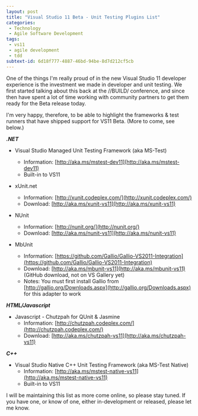 ```yaml
---
layout: post
title: "Visual Studio 11 Beta - Unit Testing Plugins List"
categories:
 - Technology
 - Agile Software Development
tags:
 - vs11
 - agile development
 - tdd
subtext-id: 6d18f777-4887-46bd-94be-8d7d212cf5cb
---
```



One of the things I'm really proud of in the new Visual Studio 11 developer experience is the investment we made in developer and unit testing. We first started talking about this back at the //BUILD/ conference, and since then have spent a lot of time working with community partners to get them ready for the Beta release today.

I'm very happy, therefore, to be able to highlight the frameworks & test runners that have shipped support for VS11 Beta. (More to come, see below.)

**_.NET_**

  * Visual Studio Managed Unit Testing Framework (aka MS-Test) 
    * Information: [http://aka.ms/mstest-dev11](http://aka.ms/mstest-dev11)
    * Built-in to VS11 
  * xUnit.net 
    * Information: [http://xunit.codeplex.com/](http://xunit.codeplex.com/)
    * Download: [http://aka.ms/xunit-vs11](http://aka.ms/xunit-vs11)
  * NUnit 
    * Information: [http://nunit.org/](http://nunit.org/)
    * Download: [http://aka.ms/nunit-vs11](http://aka.ms/nunit-vs11)
  * MbUnit 

    * Information: [https://github.com/Gallio/Gallio-VS2011-Integration](https://github.com/Gallio/Gallio-VS2011-Integration)
    * Download: [http://aka.ms/mbunit-vs11](http://aka.ms/mbunit-vs11) (GitHub download, not on VS Gallery yet) 
    * Notes: You must first install Gallio from [http://gallio.org/Downloads.aspx](http://gallio.org/Downloads.aspx) for this adapter to work

**_HTML/Javascript_**

  * Javascript - Chutzpah for QUnit & Jasmine 
    * Information: [http://chutzpah.codeplex.com/](http://chutzpah.codeplex.com/)
    * Download: [http://aka.ms/chutzpah-vs11](http://aka.ms/chutzpah-vs11)

**_C++_**

  * Visual Studio Native C++ Unit Testing Framework (aka MS-Test Native) 
    * Information: [http://aka.ms/mstest-native-vs11](http://aka.ms/mstest-native-vs11)
    * Built-in to VS11 

I will be maintaining this list as more come online, so please stay tuned. If you have one, or know of one, either in-development or released, please let me know.
